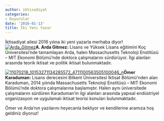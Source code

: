 ```yaml
---
author: iktisadiyat
categories:
- Duyurular
date: '2016-01-13'
title: İki Yeni Yazar
---
```


İktisadiyat ailesi 2016 yılına iki yeni yazarla merhaba diyor!  
[![Arda_Gitmez](../../../../../uploads/2016/01/Arda_Gitmez1-1-2-150x150.jpg)](https://iktisadiyat.com/wp-content/uploads/2016/01/Arda_Gitmez1-1-2-2.jpg)**A. Arda Gitmez:** Lisans ve Yüksek Lisans eğitimini Koç Üniversitesi’nde tamamlayan Arda, halen Massachusetts Teknoloji Enstitüsü – MIT Ekonomi Bölümü’nde doktora çalışmalarını sürdürüyor. İlgi alanları arasında teorik iktisat ve politik iktisat bulunmaktadır.  
   
   
   
[![11070218_10153271134285572_4711100563505100046_n](../../../../../uploads/2016/01/11070218_10153271134285572_4711100563505100046_n-1-2-150x150.jpg)](https://iktisadiyat.com/wp-content/uploads/2016/01/11070218_10153271134285572_4711100563505100046_n-1-2-2.jpg)**Ömer Karaduman:** Lisans derecesini Bilkent Üniversitesi İktisat Bölümü’nden alan Karaduman, 2014 yılında Massachusetts Teknoloji Enstitüsü – MIT Ekonomi Bölümü’nde doktora çalışmalarına başlamıştır. Halen aynı üniversitede çalışmalarını sürdüren Karaduman’in ilgi alanları arasında yapısal endüstriyel organizasyon ve uygulamalı iktisat teorisi konuları bulunmaktadır.  
   
   
   
Ömer ve Arda’nın yazılarını heyecanla bekliyor ve kendilerine aramıza hoş geldiniz diyoruz!